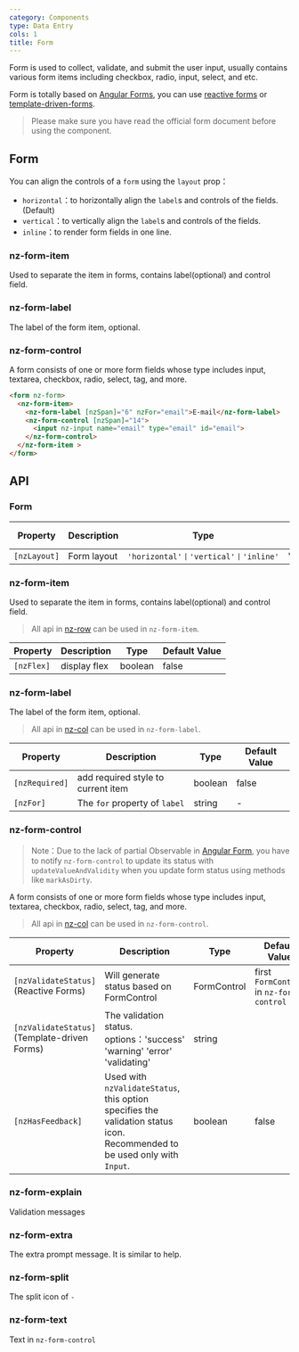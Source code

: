 ```yaml
---
category: Components
type: Data Entry
cols: 1
title: Form
---
```


Form is used to collect, validate, and submit the user input, usually contains various form items including checkbox, radio, input, select, and etc.

Form is totally based on [Angular Forms](https://angular.io/guide/forms#forms), you can use [reactive forms](https://angular.io/guide/reactive-forms#reactive-forms) or [template-driven-forms](https://angular.io/guide/forms#template-driven-forms).

> Please make sure you have read the official form document before using the component.

## Form

You can align the controls of a `form` using the `layout` prop：

- `horizontal`：to horizontally align the `label`s and controls of the fields. (Default)
- `vertical`：to vertically align the `label`s and controls of the fields.
- `inline`：to render form fields in one line.

### nz-form-item

Used to separate the item in forms, contains label(optional) and control field.

### nz-form-label

The label of the form item, optional.

### nz-form-control

A form consists of one or more form fields whose type includes input, textarea, checkbox, radio, select, tag, and more.

```html
<form nz-form>
  <nz-form-item>
    <nz-form-label [nzSpan]="6" nzFor="email">E-mail</nz-form-label>
    <nz-form-control [nzSpan]="14">
      <input nz-input name="email" type="email" id="email">
    </nz-form-control>
  </nz-form-item >
</form>
```


## API

### Form


| Property | Description | Type | Default Value |
| -------- | ----------- | ---- | ------------- |
| `[nzLayout]`| Form layout | `'horizontal'丨'vertical'丨'inline'`| 'horizontal'|


### nz-form-item

Used to separate the item in forms, contains label(optional) and control field.

> All api in [nz-row](/components/grid/zh) can be used in `nz-form-item`.

| Property | Description | Type | Default Value |
| --- | --- | --- | --- |
| `[nzFlex]`| display flex	 | boolean | false|

### nz-form-label

The label of the form item, optional.

> All api in [nz-col](/components/grid/zh) can be used in `nz-form-label`.

| Property | Description | Type | Default Value |
| --- | --- | --- | --- |
| `[nzRequired]`| add required style to current item | boolean | false|
| `[nzFor]`| The `for` property of `label` | string | -|

### nz-form-control
> Note：Due to the lack of partial Observable in [Angular Form](https://github.com/angular/angular/issues/10887), you have to notify `nz-form-control` to update its status with `updateValueAndValidity` when you update form status using methods like `markAsDirty`.

A form consists of one or more form fields whose type includes input, textarea, checkbox, radio, select, tag, and more.

> All api in [nz-col](/components/grid/zh) can be used in `nz-form-control`.

| Property | Description | Type | Default Value |
| --- | --- | --- | --- |
| `[nzValidateStatus]`(Reactive Forms) | Will generate status based on FormControl| FormControl | first `FormControl` in `nz-form-control` |
| `[nzValidateStatus]`(Template-driven Forms) | The validation status. options：'success' 'warning' 'error' 'validating' | string |  |
| `[nzHasFeedback]`| Used with `nzValidateStatus`, this option specifies the validation status icon. Recommended to be used only with `Input`. | boolean | false |

### nz-form-explain

Validation messages


### nz-form-extra

The extra prompt message. It is similar to help.

### nz-form-split

The split icon of `-`

### nz-form-text

Text in `nz-form-control`

